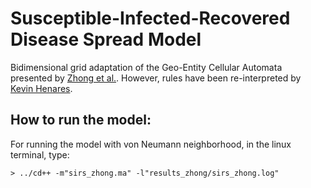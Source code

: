 # Susceptible-Infected-Recovered Disease Spread Model

Bidimensional grid adaptation of the Geo-Entity Cellular Automata presented by [Zhong et al.](https://link.springer.com/article/10.1007/s11430-009-0044-9).
However, rules have been re-interpreted by [Kevin Henares](mailto:khenares@ucm.es).


## How to run the model:

For running the model with von Neumann neighborhood, in the linux terminal, type:
```shell
> ../cd++ -m"sirs_zhong.ma" -l"results_zhong/sirs_zhong.log"
```

